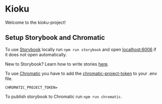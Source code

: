 # Kioku
Welcome to the kioku-project!



## Setup Storybook and Chromatic
 
To use [Storybook](https://storybook.js.org/) locally run `npm run storybook` and open [localhost:6006](http://localhost:6006) if it does not open automatically.
 
New to Storybook? Learn how to write stories [here](https://storybook.js.org/docs/react/writing-stories/introduction).
 
To use [Chromatic](https://www.chromatic.com/) you have to add the [chromatic-project-token](https://www.chromatic.com/manage?appId=63e354941aa15501d3467f88&view=configure) to your .env file. 

 ```
 CHROMATIC_PROJECT_TOKEN=
 ```
 
To publish storybook to Chromatic run `npm run chromatic`.
